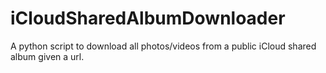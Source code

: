 # iCloudSharedAlbumDownloader
A python script to download all photos/videos from a public iCloud shared album given a url.
